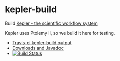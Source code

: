 # kepler-build

Build [Kepler - the scientific workflow system](https://kepler-project.org)

Kepler uses Ptolemy II, so we build it here for testing.

* [Travis-ci kepler-build output](https://travis-ci.org/icyphy/kepler-build)
* [Downloads and Javadoc](https://icyphy.github.io/kepler-build/)
* [![Build Status](https://travis-ci.org/icyphy/kepler-build.svg?branch=master)](https://travis-ci.org/icyphy/kepler-build)